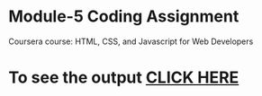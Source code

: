 
# Module-5 Coding Assignment

Coursera course: HTML, CSS, and Javascript for Web Developers

# To see the output [CLICK HERE](/Assignments/module-5/index.html)
